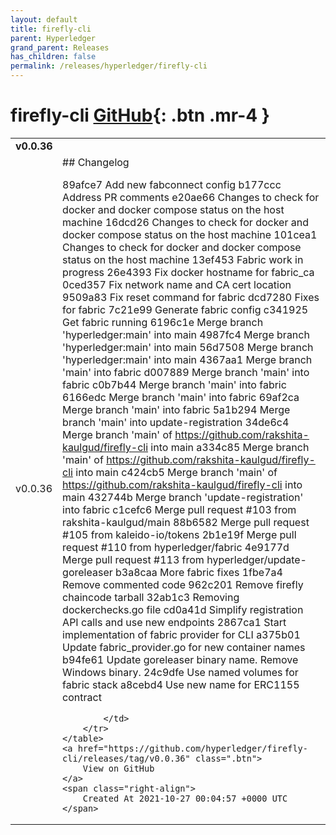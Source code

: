 ```yaml
---
layout: default
title: firefly-cli
parent: Hyperledger
grand_parent: Releases
has_children: false
permalink: /releases/hyperledger/firefly-cli
---
```


# firefly-cli <span class="fs-3 right-align">[GitHub](https://github.com/hyperledger/firefly-cli){: .btn .mr-4 }</span>


<div>
    <table>
        <tr>
            <td colspan="2">
                <b>
                    v0.0.36
                </b>
            </td>
        </tr>
        <tr>
            <td>
                <span class="chip">
                    v0.0.36
                </span>
            </td>
            <td>
                ## Changelog

89afce7 Add new fabconnect config
b177ccc Address PR comments
e20ae66 Changes to check for docker and docker compose status on the host machine
16dcd26 Changes to check for docker and docker compose status on the host machine
101cea1 Changes to check for docker and docker compose status on the host machine
13ef453 Fabric work in progress
26e4393 Fix docker hostname for fabric_ca
0ced357 Fix network name and CA cert location
9509a83 Fix reset command for fabric
dcd7280 Fixes for fabric
7c21e99 Generate fabric config
c341925 Get fabric running
6196c1e Merge branch 'hyperledger:main' into main
4987fc4 Merge branch 'hyperledger:main' into main
56d7508 Merge branch 'hyperledger:main' into main
4367aa1 Merge branch 'main' into fabric
d007889 Merge branch 'main' into fabric
c0b7b44 Merge branch 'main' into fabric
6166edc Merge branch 'main' into fabric
69af2ca Merge branch 'main' into fabric
5a1b294 Merge branch 'main' into update-registration
34de6c4 Merge branch 'main' of https://github.com/rakshita-kaulgud/firefly-cli into main
a334c85 Merge branch 'main' of https://github.com/rakshita-kaulgud/firefly-cli into main
c424cb5 Merge branch 'main' of https://github.com/rakshita-kaulgud/firefly-cli into main
432744b Merge branch 'update-registration' into fabric
c1cefc6 Merge pull request #103 from rakshita-kaulgud/main
88b6582 Merge pull request #105 from kaleido-io/tokens
2b1e19f Merge pull request #110 from hyperledger/fabric
4e9177d Merge pull request #113 from hyperledger/update-goreleaser
b3a8caa More fabric fixes
1fbe7a4 Remove commented code
962c201 Remove firefly chaincode tarball
32ab1c3 Removing dockerchecks.go file
cd0a41d Simplify registration API calls and use new endpoints
2867ca1 Start implementation of fabric provider for CLI
a375b01 Update fabric_provider.go for new container names
b94fe61 Update goreleaser binary name. Remove Windows binary.
24c9dfe Use named volumes for fabric stack
a8cebd4 Use new name for ERC1155 contract


            </td>
        </tr>
    </table>
    <a href="https://github.com/hyperledger/firefly-cli/releases/tag/v0.0.36" class=".btn">
        View on GitHub
    </a>
    <span class="right-align">
        Created At 2021-10-27 00:04:57 +0000 UTC
    </span>
</div>

